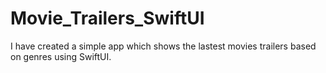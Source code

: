 # Movie_Trailers_SwiftUI
I have created a simple app which shows the lastest movies trailers based on genres using SwiftUI.
